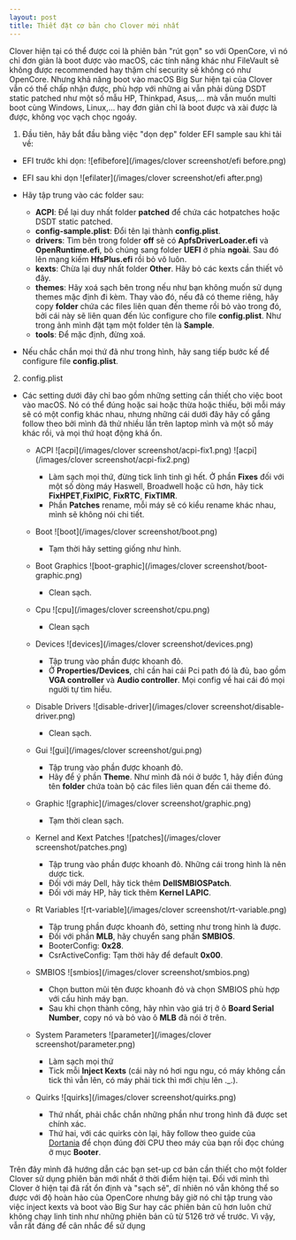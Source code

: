 ```yaml
---
layout: post
title: Thiết đặt cơ bản cho Clover mới nhất
---
```


Clover hiện tại có thể được coi là phiên bản "rút gọn" so với OpenCore, vì nó chỉ đơn giản là boot được vào macOS, các tính năng khác như FileVault sẽ không được recommended hay thậm chí security sẽ không có như OpenCore. Nhưng khả năng boot vào macOS Big Sur hiện tại của Clover vẫn có thể chấp nhận được, phù hợp với những ai vẫn phải dùng DSDT static patched như một số mẫu HP, Thinkpad, Asus,... mà vẫn muốn multi boot cùng Windows, Linux,... hay đơn giản chỉ là boot được và xài được là được, không vọc vạch chọc ngoáy.

1. Đầu tiên, hãy bắt đầu bằng việc "dọn dẹp" folder EFI sample sau khi tải về:

  - EFI trước khi dọn:
    ![efibefore](/images/clover screenshot/efi before.png)

  - EFI sau khi dọn
    ![efilater](/images/clover screenshot/efi after.png)

  - Hãy tập trung vào các folder sau:
    - **ACPI**: Để lại duy nhất folder **patched** để chứa các hotpatches hoặc DSDT static patched.
    - **config-sample.plist**: Đổi tên lại thành **config.plist**.
    - **drivers**: Tìm bên trong folder **off** sẽ có **ApfsDriverLoader.efi** và **OpenRuntime.efi**, bỏ chúng sang folder **UEFI** ở phía **ngoài**. Sau đó lên mạng kiếm **HfsPlus.efi** rồi bỏ vô luôn.
    - **kexts**: Chừa lại duy nhất folder **Other**. Hãy bỏ các kexts cần thiết vô đây.
    - **themes**: Hãy xoá sạch bên trong nếu như bạn không muốn sử dụng themes mặc định đi kèm. Thay vào đó, nếu đã có theme riêng, hãy copy **folder** chứa các files liên quan đến theme rồi bỏ vào trong đó, bởi cái này sẽ liên quan đến lúc configure cho file **config.plist**. Như trong ảnh mình đặt tạm một folder tên là **Sample**.
    - **tools**: Để mặc định, đừng xoá.
  - Nếu chắc chắn mọi thứ đã như trong hình, hãy sang tiếp bước kế để configure file **config.plist**.

2. config.plist

  - Các setting dưới đây chỉ bao gồm những setting cần thiết cho việc boot vào macOS. Nó có thể đúng hoặc sai hoặc thừa hoặc thiếu, bởi mỗi máy sẽ có một config khác nhau, nhưng những cái dưới đây hãy cố gắng follow theo bởi mình đã thử nhiều lần trên laptop mình và một số máy khác rồi, và mọi thứ hoạt động khá ổn.

    - ACPI
    ![acpi](/images/clover screenshot/acpi-fix1.png)
    ![acpi](/images/clover screenshot/acpi-fix2.png)
      - Làm sạch mọi thứ, đừng tick linh tinh gì hết. Ở phần **Fixes** đối với một số dòng máy Haswell, Broadwell hoặc cũ hơn, hãy tick **FixHPET**,**FixIPIC**, **FixRTC**, **FixTIMR**.
      - Phần **Patches** rename, mỗi máy sẽ có kiểu rename khác nhau, mình sẽ không nói chi tiết.

    - Boot
    ![boot](/images/clover screenshot/boot.png)
      - Tạm thời hãy setting giống như hình.

    - Boot Graphics
    ![boot-graphic](/images/clover screenshot/boot-graphic.png)
      - Clean sạch.

    - Cpu
    ![cpu](/images/clover screenshot/cpu.png)
      - Clean sạch
    
    - Devices
    ![devices](/images/clover screenshot/devices.png)
      - Tập trung vào phần được khoanh đỏ.
      - Ở **Properties/Devices**, chỉ cần hai cái Pci path đó là đủ, bao gồm **VGA controller** và **Audio controller**. Mọi config về hai cái đó mọi người tự tìm hiểu.

    - Disable Drivers
    ![disable-driver](/images/clover screenshot/disable-driver.png)
      - Clean sạch.

    - Gui
    ![gui](/images/clover screenshot/gui.png)
      - Tập trung vào phần được khoanh đỏ.
      - Hãy để ý phần **Theme**. Như mình đã nói ở bước 1, hãy điền đúng tên **folder** chứa toàn bộ các files liên quan đến cái theme đó.

    - Graphic
    ![graphic](/images/clover screenshot/graphic.png)
      - Tạm thời clean sạch.

    - Kernel and Kext Patches
    ![patches](/images/clover screenshot/patches.png)
      - Tập trung vào phần được khoanh đỏ. Những cái trong hình là nên dược tick.
      - Đối với máy Dell, hãy tick thêm **DellSMBIOSPatch**.
      - Đối với máy HP, hãy tick thêm **Kernel LAPIC**.

    - Rt Variables
    ![rt-variable](/images/clover screenshot/rt-variable.png)
      - Tập trung phần được khoanh đỏ, setting như trong hình là được.
      - Đối với phần **MLB**, hãy chuyển sang phần **SMBIOS**.
      - BooterConfig: **0x28**.
      - CsrActiveConfig: Tạm thời hãy để default **0x00**.

    - SMBIOS
    ![smbios](/images/clover screenshot/smbios.png)
      - Chọn button mũi tên được khoanh đỏ và chọn SMBIOS phù hợp với cấu hình máy bạn.
      - Sau khi chọn thành công, hãy nhìn vào giá trị ở ô **Board Serial Number**, copy nó và bỏ vào ô **MLB** đã nói ở trên.

    - System Parameters
    ![parameter](/images/clover screenshot/parameter.png)
      - Làm sạch mọi thứ
      - Tick mỗi **Inject Kexts** (cái này nó hơi ngu ngu, có máy không cần tick thì vẫn lên, có máy phải tick thì mới chịu lên ._.).

    - Quirks
    ![quirks](/images/clover screenshot/quirks.png)
      - Thứ nhất, phải chắc chắn những phần như trong hình đã được set chính xác.
      - Thứ hai, với các quirks còn lại, hãy follow theo guide của [Dortania](https://dortania.github.io/OpenCore-Install-Guide/config.plist/#selecting-your-platform) để chọn đúng đời CPU theo máy của bạn rồi đọc chúng ở mục **Booter**.

Trên đây mình đã hướng dẫn các bạn set-up cơ bản cần thiết cho một folder Clover sử dụng phiên bản mới nhất ở thời điểm hiện tại. Đối với mình thì Clover ở hiện tại đã rất ổn định và "sạch sẽ", dĩ nhiên nó vẫn không thể so được với độ hoàn hảo của OpenCore nhưng bây giờ nó chỉ tập trung vào việc inject kexts và boot vào Big Sur hay các phiên bản cũ hơn luôn chứ không chạy linh tinh như những phiên bản cũ từ 5126 trở về trước. Vì vậy, vẫn rất đáng để cân nhắc để sử dụng